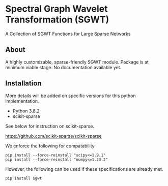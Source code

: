 # Spectral Graph Wavelet Transformation (SGWT)

A Collection of SGWT Functions for Large Sparse Networks

## About

A highly customizable, sparse-friendly SGWT module. Package is at minimum viable stage. No documentation available yet.

## Installation

More details will be added on specific versions for this python implementation.

- Python 3.8.2
- scikit-sparse 

See below for instruction on scikit-sparse.

https://github.com/scikit-sparse/scikit-sparse


We enforce the following for compatability
```
pip install --force-reinstall "scipy<=1.9.1"
pip install --force-reinstall "numpy<=1.23.2"
```

However, the following can be used if these specifications are already met.
```
pip install sgwt
```
